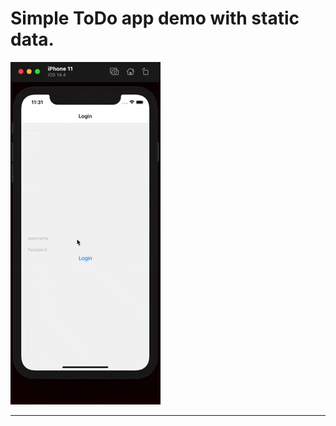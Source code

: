 

Simple ToDo app demo with static data.
===================
![HeaderImage](front.gif "HeaderImage")


----------






